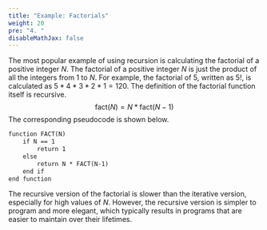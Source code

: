 ```yaml
---
title: "Example: Factorials"
weight: 20
pre: "4. "
disableMathJax: false
---
```

The most popular example of using recursion is calculating the factorial of a positive integer $N$. The factorial of a positive integer $N$ is just the product of all the integers from $1$ to $N$. For example, the factorial of $5$, written as $5!$, is calculated as $5 * 4 * 3 * 2 * 1 = 120$. The definition of the factorial function itself is recursive.
$$
\text{fact}(N) = N  *  \text{fact}(N - 1)
$$
The corresponding pseudocode is shown below.

```tex
function FACT(N)
    if N == 1
        return 1
    else
        return N * FACT(N-1)
    end if
end function
```

The recursive version of the factorial is slower than the iterative version, especially for high values of $N$. However, the recursive version is simpler to program and more elegant, which typically results in programs that are easier to maintain over their lifetimes.
